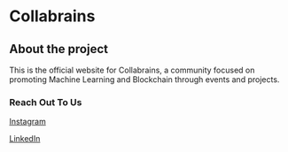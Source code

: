 # Collabrains

## About the project

This is the official website for Collabrains, a community focused on promoting Machine Learning and Blockchain through events and projects.

### Reach Out To Us

[Instagram](https://www.instagram.com/collabrains_/)

[LinkedIn](https://www.linkedin.com/company/collabrainsvit/)
